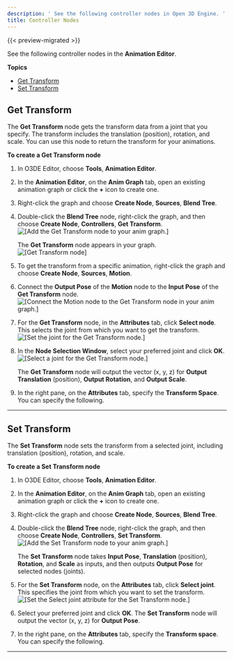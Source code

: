 ```yaml
---
description: ' See the following controller nodes in Open 3D Engine. '
title: Controller Nodes
---
```


{{< preview-migrated >}}

See the following controller nodes in the **Animation Editor**.

**Topics**
+ [Get Transform](#animation-editor-get-transform-node)
+ [Set Transform](#animation-editor-set-transform-node)

## Get Transform 

The **Get Transform** node gets the transform data from a joint that you specify. The transform includes the translation (position), rotation, and scale. You can use this node to return the transform for your animations.

**To create a Get Transform node**

1. In O3DE Editor, choose **Tools**, **Animation Editor**.

1. In the **Animation Editor**, on the **Anim Graph** tab, open an existing animation graph or click the **+** icon to create one.

1. Right-click the graph and choose **Create Node**, **Sources**, **Blend Tree**.

1. Double-click the **Blend Tree** node, right-click the graph, and then choose **Create Node**, **Controllers**, **Get Transform**.
![\[Add the Get Transform node to your anim graph.\]](/images/user-guide/actor-animation/animation-editor-get-set-transform-1.png)

   The **Get Transform** node appears in your graph.
![\[Get Transform node\]](/images/user-guide/actor-animation/animation-editor-get-transform.png)

1. To get the transform from a specific animation, right-click the graph and choose **Create Node**, **Sources**, **Motion**.

1. Connect the **Output Pose** of the **Motion** node to the **Input Pose** of the **Get Transform** node.
![\[Connect the Motion node to the Get Transform node in your anim graph.\]](/images/user-guide/actor-animation/animation-editor-get-set-transform-2.png)

1. For the **Get Transform** node, in the **Attributes** tab, click **Select node**. This selects the joint from which you want to get the transform.
![\[Set the joint for the Get Transform node.\]](/images/user-guide/actor-animation/animation-editor-get-set-transform-6.png)

1. In the **Node Selection Window**, select your preferred joint and click **OK**.
![\[Select a joint for the Get Transform node.\]](/images/user-guide/actor-animation/animation-editor-get-set-transform-4.png)

   The **Get Transform** node will output the vector (x, y, z) for **Output Translation** (position), **Output Rotation**, and **Output Scale**.

1. In the right pane, on the **Attributes** tab, specify the **Transform Space**. You can specify the following.
****


## Set Transform 

The **Set Transform** node sets the transform from a selected joint, including translation (position), rotation, and scale.

**To create a Set Transform node**

1. In O3DE Editor, choose **Tools**, **Animation Editor**.

1. In the **Animation Editor**, on the **Anim Graph** tab, open an existing animation graph or click the **+** icon to create one.

1. Right-click the graph and choose **Create Node**, **Sources**, **Blend Tree**.

1. Double-click the **Blend Tree** node, right-click the graph, and then choose **Create Node**, **Controllers**, **Set Transform**.
![\[Add the Set Transform node to your anim graph.\]](/images/user-guide/actor-animation/animation-editor-get-set-transform-5.png)

   The **Set Transform** node takes **Input Pose**, **Translation** (position), **Rotation**, and **Scale** as inputs, and then outputs **Output Pose** for selected nodes (joints).

1. For the **Set Transform** node, on the **Attributes** tab, click **Select joint**. This specifies the joint from which you want to set the transform.
![\[Set the Select joint attribute for the Set Transform node.\]](/images/user-guide/actor-animation/animation-editor-get-set-transform-3.png)

1. Select your preferred joint and click **OK**. The **Set Transform** node will output the vector (x, y, z) for **Output Pose**.

1. In the right pane, on the **Attributes** tab, specify the **Transform space**. You can specify the following.
****

